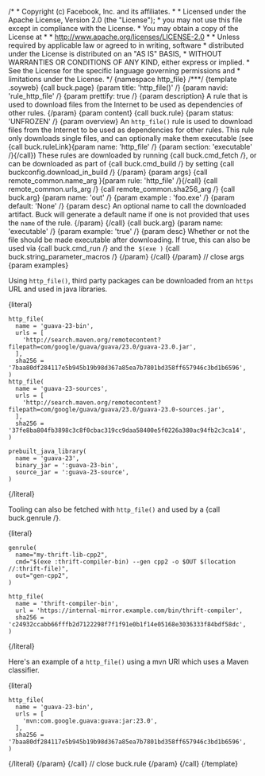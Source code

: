 /\* \* Copyright (c) Facebook, Inc. and its affiliates. \* \* Licensed
under the Apache License, Version 2.0 (the \"License\"); \* you may not
use this file except in compliance with the License. \* You may obtain a
copy of the License at \* \* http://www.apache.org/licenses/LICENSE-2.0
\* \* Unless required by applicable law or agreed to in writing,
software \* distributed under the License is distributed on an \"AS IS\"
BASIS, \* WITHOUT WARRANTIES OR CONDITIONS OF ANY KIND, either express
or implied. \* See the License for the specific language governing
permissions and \* limitations under the License. \*/ {namespace
http_file} /\*\*\*/ {template .soyweb} {call buck.page} {param title:
\'http_file()\' /} {param navid: \'rule_http_file\' /} {param prettify:
true /} {param description} A rule that is used to download files from
the Internet to be used as dependencies of other rules. {/param} {param
content} {call buck.rule} {param status: \'UNFROZEN\' /} {param
overview} An `http_file()` rule is used to download files from the
Internet to be used as dependencies for other rules. This rule only
downloads single files, and can optionally make them executable (see
{call buck.ruleLink}{param name: \'http_file\' /} {param section:
\'executable\' /}{/call}) These rules are downloaded by running {call
buck.cmd_fetch /}, or can be downloaded as part of {call buck.cmd_build
/} by setting {call buckconfig.download_in_build /} {/param} {param
args} {call remote_common.name_arg }{param rule: \'http_file\' /}{/call}
{call remote_common.urls_arg /} {call remote_common.sha256_arg /} {call
buck.arg} {param name: \'out\' /} {param example : \'foo.exe\' /} {param
default: \'None\' /} {param desc} An optional name to call the
downloaded artifact. Buck will generate a default name if one is not
provided that uses the `name` of the rule. {/param} {/call} {call
buck.arg} {param name: \'executable\' /} {param example: \'true\' /}
{param desc} Whether or not the file should be made executable after
downloading. If true, this can also be used via {call buck.cmd_run /}
and the  `$(exe )` {call buck.string_parameter_macros /} {/param}
{/call} {/param} // close args {param examples}

Using `http_file()`, third party packages can be downloaded from an
`https` URL and used in java libraries.

{literal}

``` {.prettyprint .lang-py}
http_file(
  name = 'guava-23-bin',
  urls = [
    'http://search.maven.org/remotecontent?filepath=com/google/guava/guava/23.0/guava-23.0.jar',
  ],
  sha256 = '7baa80df284117e5b945b19b98d367a85ea7b7801bd358ff657946c3bd1b6596',
)
http_file(
  name = 'guava-23-sources',
  urls = [
    'http://search.maven.org/remotecontent?filepath=com/google/guava/guava/23.0/guava-23.0-sources.jar',
  ],
  sha256 = '37fe8ba804fb3898c3c8f0cbac319cc9daa58400e5f0226a380ac94fb2c3ca14',
)

prebuilt_java_library(
  name = 'guava-23',
  binary_jar = ':guava-23-bin',
  source_jar = ':guava-23-source',
)
```

{/literal}

Tooling can also be fetched with `http_file()` and used by a {call
buck.genrule /}.

{literal}

``` {.prettyprint .lang-py}
genrule(
  name="my-thrift-lib-cpp2",
  cmd="$(exe :thrift-compiler-bin) --gen cpp2 -o $OUT $(location //:thrift-file)",
  out="gen-cpp2",
)

http_file(
  name = 'thrift-compiler-bin',
  url = 'https://internal-mirror.example.com/bin/thrift-compiler',
  sha256 = 'c24932ccabb66fffb2d7122298f7f1f91e0b1f14e05168e3036333f84bdf58dc',
)
```

{/literal}

Here\'s an example of a `http_file()` using a mvn URI which uses a Maven
classifier.

{literal}

``` {.prettyprint .lang-py}
http_file(
  name = 'guava-23-bin',
  urls = [
    'mvn:com.google.guava:guava:jar:23.0',
  ],
  sha256 = '7baa80df284117e5b945b19b98d367a85ea7b7801bd358ff657946c3bd1b6596',
)
```

{/literal} {/param} {/call} // close buck.rule {/param} {/call}
{/template}
